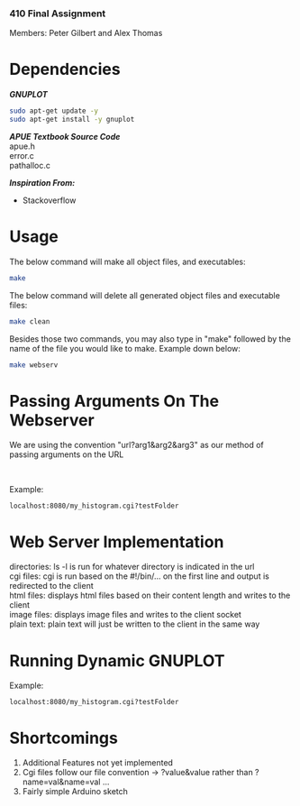 ### 410 Final Assignment
Members: Peter Gilbert and Alex Thomas

# Dependencies

***GNUPLOT***
```bash
sudo apt-get update -y
sudo apt-get install -y gnuplot
```

***APUE Textbook Source Code*** </br>
apue.h </br>
error.c </br>
pathalloc.c

***Inspiration From:***
- Stackoverflow

# Usage

The below command will make all object files, and executables:

```bash
make
```
The below command will delete all generated object files and executable files:

```bash
make clean
```

Besides those two commands, you may also type in "make" followed by the name of the file
you would like to make. Example down below:

```bash
make webserv
```

# Passing Arguments On The Webserver

We are using the convention "url?arg1&arg2&arg3" as our method of passing arguments on the URL

</br>

Example:
```
localhost:8080/my_histogram.cgi?testFolder
```

# Web Server Implementation
directories: ls -l is run for whatever directory is indicated in the url </br>
cgi files: cgi is run based on the #!/bin/... on the first line and output is redirected to the client </br>
html files: displays html files based on their content length and writes to the client </br>
image files: displays image files and writes to the client socket </br>
plain text: plain text will just be written to the client in the same way 


# Running Dynamic GNUPLOT
Example: </br> 
```
localhost:8080/my_histogram.cgi?testFolder
```

# Shortcomings

1. Additional Features not yet implemented </br>
2. Cgi files follow our file convention -> ?value&value rather than ?name=val&name=val ... </br>
3. Fairly simple Arduino sketch
